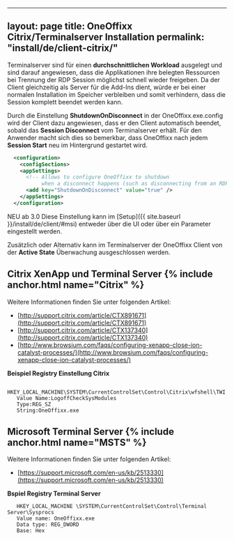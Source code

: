 
---
layout: page
title: OneOffixx Citrix/Terminalserver Installation
permalink: "install/de/client-citrix/"
---

Terminalserver sind für einen __durchschnittlichen Workload__ ausgelegt und sind darauf angewiesen, dass die Applikationen ihre belegten Ressourcen bei Trennung der RDP Session möglichst schnell wieder freigeben. Da der Client gleichzeitig als Server für die Add-Ins dient, würde er bei einer normalen Installation im Speicher verbleiben und somit verhindern, dass die Session komplett beendet werden kann.


Durch die Einstellung __ShutdownOnDisconnect__ in der OneOffixx.exe.config wird der Client dazu angewiesen, dass er den Client automatisch beendet, sobald das __Session Disconnect__ vom Terminalserver erhält. Für den Anwender macht sich dies so bemerkbar, dass OneOffixx nach jedem __Session Start__ neu im Hintergrund gestartet wird.

```xml
  <configuration>
    <configSections>
    <appSettings>
      <!-- Allows to configure OneOffixx to shutdown 
           when a disconnect happens (such as disconnecting from an RDP Session) -->
      <add key="ShutdownOnDisconnect" value="true" />
    </appSettings>
  </configuration>
```

<span class="label label-info">NEU ab 3.0</span>
Diese Einstellung kann im [Setup]({{ site.baseurl }}/install/de/client/#msi) entweder über die UI oder über ein Parameter eingestellt werden.

Zusätzlich oder Alternativ kann im Terminalserver der OneOffixx Client von der __Active State__ Überwachung ausgeschlossen werden. 

## Citrix XenApp und Terminal Server {% include anchor.html name="Citrix" %}
Weitere Informationen finden Sie unter folgenden Artikel:

* [http://support.citrix.com/article/CTX891671](http://support.citrix.com/article/CTX891671)
* [http://support.citrix.com/article/CTX137340](http://support.citrix.com/article/CTX137340)
* [http://www.browsium.com/faqs/configuring-xenapp-close-ion-catalyst-processes/](http://www.browsium.com/faqs/configuring-xenapp-close-ion-catalyst-processes/)

__Beispiel Registry Einstellung Citrix__

```
   HKEY_LOCAL_MACHINE\SYSTEM\CurrentControlSet\Control\Citrix\wfshell\TWI
   Value Name:LogoffCheckSysModules
   Type:REG_SZ
   String:OneOffixx.exe
```
## Microsoft Terminal Server {% include anchor.html name="MSTS" %}
Weitere Informationen finden Sie unter folgenden Artikel:

* [https://support.microsoft.com/en-us/kb/2513330](https://support.microsoft.com/en-us/kb/2513330)

__Bspiel Registry Terminal Server__

```
   HKEY_LOCAL_MACHINE \SYSTEM\CurrentControlSet\Control\Terminal Server\Sysprocs
   Value name: OneOffixx.exe
   Data type: REG_DWORD 
   Base: Hex
```   
